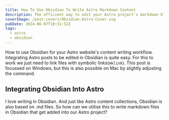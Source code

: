 ```yaml
---
title: How To Use Obsidian To Write Astro Markdown Content
description: The efficient way to edit your Astro project's markdown blog posts with Obsidian.
coverImage: /post-covers/Obsidian-Astro-Cover.svg
pubDate: 2024-06-07T10:51:52Z
tags:
  - astro
  - obsidian
---
```


How to use Obsidian for your Astro website's content writing workflow.  
Integrating Astro posts to be edited in Obsidian is quite easy. For this to work we just need to link files with symbolic links(`mklink`). This post is focussed on Windows, but this is also possible on Mac by slightly adjusting the command.

## Integrating Obsidian Into Astro

I love writing in Obsidian. And just like Astro content collections, Obsidian is also based on .md files. So how can we utilise this to write markdown files in Obsidian that get added into our Astro project?

